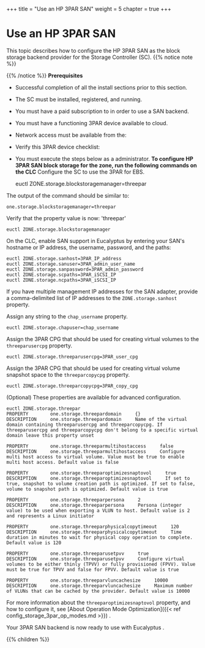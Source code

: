 +++
title = "Use an HP 3PAR SAN"
weight = 5
chapter = true
+++


# Use an HP 3PAR SAN
This topic describes how to configure the HP 3PAR SAN as the block storage backend provider for the Storage Controller (SC).
{{% notice note %}}

{{% /notice %}}
**Prerequisites** 

* Successful completion of all the install sections prior to this section. 
* The SC must be installed, registered, and running. 
* You must have a paid subscription to in order to use a SAN backend. 
* You must have a functioning 3PAR device available to cloud. 
* Network access must be available from the: 


* Verify this 3PAR device checklist: 


* You must execute the steps below as a administrator. 
**To configure HP 3PAR SAN block storage for the zone, run the following commands on the CLC** Configure the SC to use the 3PAR for EBS. 

    euctl ZONE.storage.blockstoragemanager=threepar

The output of the command should be similar to: 

    one.storage.blockstoragemanager=threepar

Verify that the property value is now: 'threepar' 

    euctl ZONE.storage.blockstoragemanager

On the CLC, enable SAN support in Eucalyptus by entering your SAN's hostname or IP address, the username, password, and the paths: 

    euctl ZONE.storage.sanhost=3PAR_IP_address 
    euctl ZONE.storage.sanuser=3PAR_admin_user_name 
    euctl ZONE.storage.sanpassword=3PAR_admin_password 
    euctl ZONE.storage.scpaths=3PAR_iSCSI_IP 
    euctl ZONE.storage.ncpaths=3PAR_iSCSI_IP

If you have multiple management IP addresses for the SAN adapter, provide a comma-delimited list of IP addresses to the `ZONE.storage.sanhost` property. 

Assign any string to the `chap_username` property. 

    euctl ZONE.storage.chapuser=chap_username

Assign the 3PAR CPG that should be used for creating virtual volumes to the `threeparusercpg` property. 

    euctl ZONE.storage.threeparusercpg=3PAR_user_cpg

Assign the 3PAR CPG that should be used for creating virtual volume snapshot space to the `threeparcopycpg` property. 

    euctl ZONE.storage.threeparcopycpg=3PAR_copy_cpg

(Optional) These properties are available for advanced configuration. 

    euctl ZONE.storage.threepar
    PROPERTY        one.storage.threepardomain     {}
    DESCRIPTION     one.storage.threepardomain     Name of the virtual domain containing threeparusercpg and threeparcopycpg. If threeparusercpg and threeparcopycpg don't belong to a specific virtual domain leave this property unset
    
    PROPERTY        one.storage.threeparmultihostaccess     false
    DESCRIPTION     one.storage.threeparmultihostaccess     Configure multi host access to virtual volume. Value must be true to enable multi host access. Default value is false
    
    PROPERTY        one.storage.threeparoptimizesnaptovol     true
    DESCRIPTION     one.storage.threeparoptimizesnaptovol     If set to true, snapshot to volume creation path is optimized. If set to false, volume to snapshot path is optimized. Default value is true
    
    PROPERTY        one.storage.threeparpersona     2
    DESCRIPTION     one.storage.threeparpersona     Persona (integer value) to be used when exporting a VLUN to host. Default value is 2 and represents a Linux initiator
    
    PROPERTY        one.storage.threeparphysicalcopytimeout     120
    DESCRIPTION     one.storage.threeparphysicalcopytimeout     Time duration in minutes to wait for physical copy operation to complete. Default value is 120
    
    PROPERTY        one.storage.threeparusetpvv     true
    DESCRIPTION     one.storage.threeparusetpvv     Configure virtual volumes to be either thinly (TPVV) or fully provisioned (FPVV). Value must be true for TPVV and false for FPVV. Default value is true
    
    PROPERTY        one.storage.threeparvluncachesize     10000
    DESCRIPTION     one.storage.threeparvluncachesize     Maximum number of VLUNs that can be cached by the provider. Default value is 10000

For more information about the `threeparoptimizesnaptovol` property, and how to configure it, see [About Operation Mode Optimization]({{< ref config_storage_3par_op_modes.md >}}) . 

Your 3PAR SAN backend is now ready to use with Eucalyptus . 

{{% children %}}
